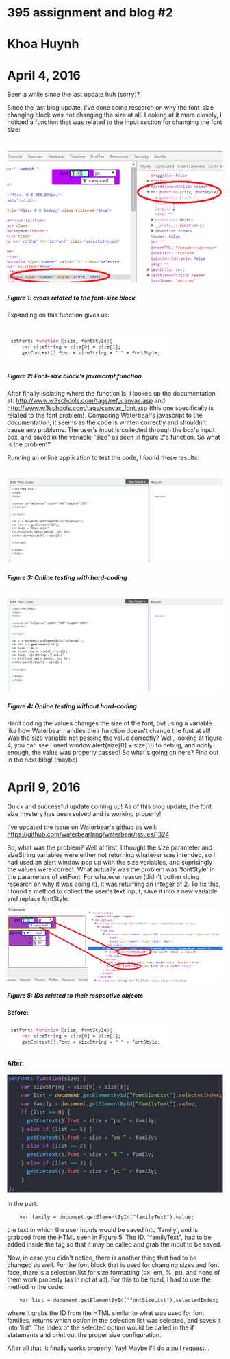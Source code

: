 # 395 assignment and blog #2
# Khoa Huynh

# April 4, 2016
Been a while since the last update huh (sorry)?

Since the last blog update, I've done some research on why the font-size changing block was not changing the size at all.
Looking at it more closely, I noticed a function that was related to the input section for changing the font size:

[![Waterbear 7](https://github.com/huynhk3/waterbear/blob/master/example7.png)](#features)
======
##### *Figure 1: areas related to the font-size block*

Expanding on this function gives us:

[![Waterbear 8](https://github.com/huynhk3/waterbear/blob/master/example8.png)](#features)
======
##### *Figure 2: Font-size block's javascript function*

After finally isolating where the function is, I looked up the documentation at: http://www.w3schools.com/tags/ref_canvas.asp
and http://www.w3schools.com/tags/canvas_font.asp (this one specifically is related to the font problem). Comparing Waterbear's
javascript to the documentation, it seems as the code is written correctly and shouldn't cause any problems. The user's input
is collected through the box's input box, and saved in the variable "size" as seen in figure 2's function. So what is the problem?

Running an online application to test the code, I found these results:

[![Waterbear 10](https://github.com/huynhk3/waterbear/blob/master/example10.png)](#features)
======
##### *Figure 3: Online testing with hard-coding*

[![Waterbear 11](https://github.com/huynhk3/waterbear/blob/master/example11.png)](#features)
======
##### *Figure 4: Online testing without hard-coding*

Hard coding the values changes the size of the font, but using a variable like how Waterbear handles their function doesn't
change the font at all! Was the size variable not passing the value correctly? Well, looking at figure 4, you can see I used 
window.alert(size[0] + size[1]) to debug, and oddly enough, the value was properly passed! So what's going on here? Find out in
the next blog! (maybe)

# April 9, 2016
Quick and successful update coming up! As of this blog update, the font size mystery has been solved and is working properly!

I've updated the issue on Waterbear's github as well: https://github.com/waterbearlang/waterbear/issues/1324

So, what was the problem? Well at first, I thought the size parameter and sizeString variables were either not returning whatever
was intended, so I had used an alert window pop up with the size variables, and suprisingly the values were correct. What actually
was the problem was 'fontStyle' in the parameters of setFont. For whatever reason (didn't bother doing research on why it was doing
it), it was returning an integer of 2. To fix this, I found a method to collect the user's text input, save it into a new variable
and replace fontStyle. 

[![Waterbear 11](https://github.com/huynhk3/waterbear/blob/master/example13.png)](#features)
##### *Figure 5: IDs related to their respective objects*

#### Before:

[![Waterbear 8](https://github.com/huynhk3/waterbear/blob/master/example8.png)](#features)

#### After:

[![Waterbear 8](https://github.com/huynhk3/waterbear/blob/master/example14.png)](#features)


In the part:

        var family = document.getElementById("familyText").value;

the text in which the user inputs would be saved into 'family', and is grabbed from the HTML seen in Figure 5. The ID, "familyText",
had to be added inside the tag so that it may be called and grab the input to be saved.


Now, in case you didn't notice, there is another thing that had to be changed as well. For the font block that is used for changing
sizes and font face, there is a selection list for size formatting (px, em, %, pt), and none of them work properly (as in not at all).
For this to be fixed, I had to use the method in the code:

        var list = document.getElementById("fontSizeList").selectedIndex;

where it grabs the ID from the HTML similar to what was used for font families, returns which option in the selection list was 
selected, and saves it into 'list'. The index of the selected option would be called in the if statements and print out the proper size
configuration.

After all that, it finally works properly! Yay! Maybe I'll do a pull request...
